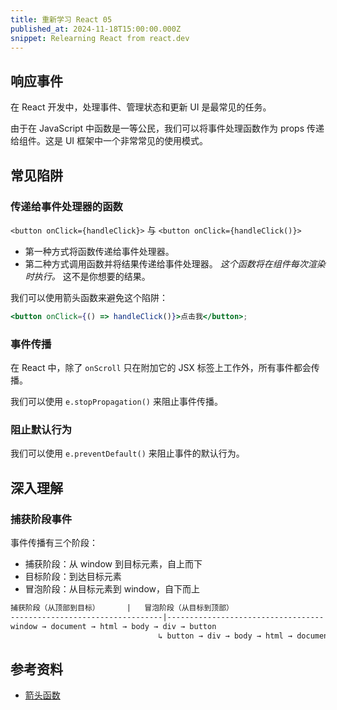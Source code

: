 ```yaml
---
title: 重新学习 React 05
published_at: 2024-11-18T15:00:00.000Z
snippet: Relearning React from react.dev
---
```


## 响应事件

在 React 开发中，处理事件、管理状态和更新 UI 是最常见的任务。

由于在 JavaScript 中函数是一等公民，我们可以将事件处理函数作为 props 传递给组件。这是 UI 框架中一个非常常见的使用模式。

## 常见陷阱

### 传递给事件处理器的函数

`<button onClick={handleClick}>` 与 `<button onClick={handleClick()}>`

- 第一种方式将函数传递给事件处理器。
- 第二种方式调用函数并将结果传递给事件处理器。
  _这个函数将在组件每次渲染时执行。_ 这不是你想要的结果。

我们可以使用箭头函数来避免这个陷阱：

```jsx
<button onClick={() => handleClick()}>点击我</button>;
```

### 事件传播

在 React 中，除了 `onScroll` 只在附加它的 JSX 标签上工作外，所有事件都会传播。

我们可以使用 `e.stopPropagation()` 来阻止事件传播。

### 阻止默认行为

我们可以使用 `e.preventDefault()` 来阻止事件的默认行为。

## 深入理解

### 捕获阶段事件

事件传播有三个阶段：

- 捕获阶段：从 window 到目标元素，自上而下
- 目标阶段：到达目标元素
- 冒泡阶段：从目标元素到 window，自下而上

```txt
捕获阶段（从顶部到目标）      |   冒泡阶段（从目标到顶部）
----------------------------------|-----------------------------------
window → document → html → body → div → button
                                 ↳ button → div → body → html → document → window
```

## 参考资料

- [箭头函数](https://javascript.info/arrow-functions-basics)